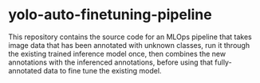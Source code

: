 # yolo-auto-finetuning-pipeline
This repository contains the source code for an MLOps pipeline that takes image data that has been annotated with unknown classes, run it through the existing trained inference model once, then combines the new annotations with the inferenced annotations, before using that fully-annotated data to fine tune the existing model. 

